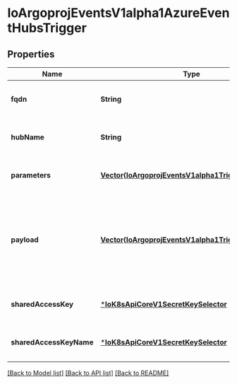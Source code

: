 # IoArgoprojEventsV1alpha1AzureEventHubsTrigger


## Properties
Name | Type | Description | Notes
------------ | ------------- | ------------- | -------------
**fqdn** | **String** |  | [optional] [default to nothing]
**hubName** | **String** |  | [optional] [default to nothing]
**parameters** | [**Vector{IoArgoprojEventsV1alpha1TriggerParameter}**](IoArgoprojEventsV1alpha1TriggerParameter.md) |  | [optional] [default to nothing]
**payload** | [**Vector{IoArgoprojEventsV1alpha1TriggerParameter}**](IoArgoprojEventsV1alpha1TriggerParameter.md) | Payload is the list of key-value extracted from an event payload to construct the request payload. | [optional] [default to nothing]
**sharedAccessKey** | [***IoK8sApiCoreV1SecretKeySelector**](IoK8sApiCoreV1SecretKeySelector.md) |  | [optional] [default to nothing]
**sharedAccessKeyName** | [***IoK8sApiCoreV1SecretKeySelector**](IoK8sApiCoreV1SecretKeySelector.md) |  | [optional] [default to nothing]


[[Back to Model list]](../README.md#models) [[Back to API list]](../README.md#api-endpoints) [[Back to README]](../README.md)


